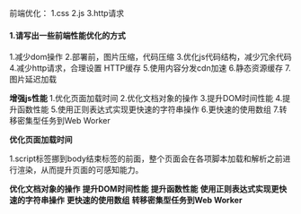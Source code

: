 前端优化：
1.css
2.js
3.http请求

#### 1.请写出一些前端性能优化的方式

1.减少dom操作
2.部署前，图片压缩，代码压缩
3.优化js代码结构，减少冗余代码
4.减少http请求，合理设置 HTTP缓存
5.使用内容分发cdn加速
6.静态资源缓存
7.图片延迟加载

**增强js性能**
1.优化页面加载时间
2.优化文档对象的操作
3.提升DOM时间性能
4.提升函数性能
5.使用正则表达式实现更快速的字符串操作
6.更快速的使用数组
7.转移密集型任务到Web Worker

**优化页面加载时间**

1.script标签挪到body结束标签的前面，整个页面会在各项脚本加载和解析之前进行渲染，从而提升页面的可感知能力。

**优化文档对象的操作**
**提升DOM时间性能**
**提升函数性能**
**使用正则表达式实现更快速的字符串操作**
**更快速的使用数组**
**转移密集型任务到Web Worker**
